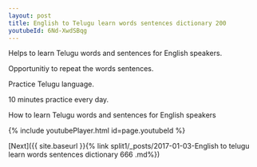 ```yaml
---
layout: post
title: English to Telugu learn words sentences dictionary 200 
youtubeId: 6Nd-XwdSBqg
---
```

 
 
Helps to learn Telugu words and sentences for English speakers.

Opportunitiy to repeat the words sentences. 

Practice Telugu language. 
 
10 minutes practice every day. 
 
How to learn Telugu words and sentences for English speakers 
 
{% include youtubePlayer.html id=page.youtubeId %}
 
 
[Next]({{ site.baseurl }}{% link  split1/_posts/2017-01-03-English to telugu learn words sentences dictionary 666 .md%})
 

